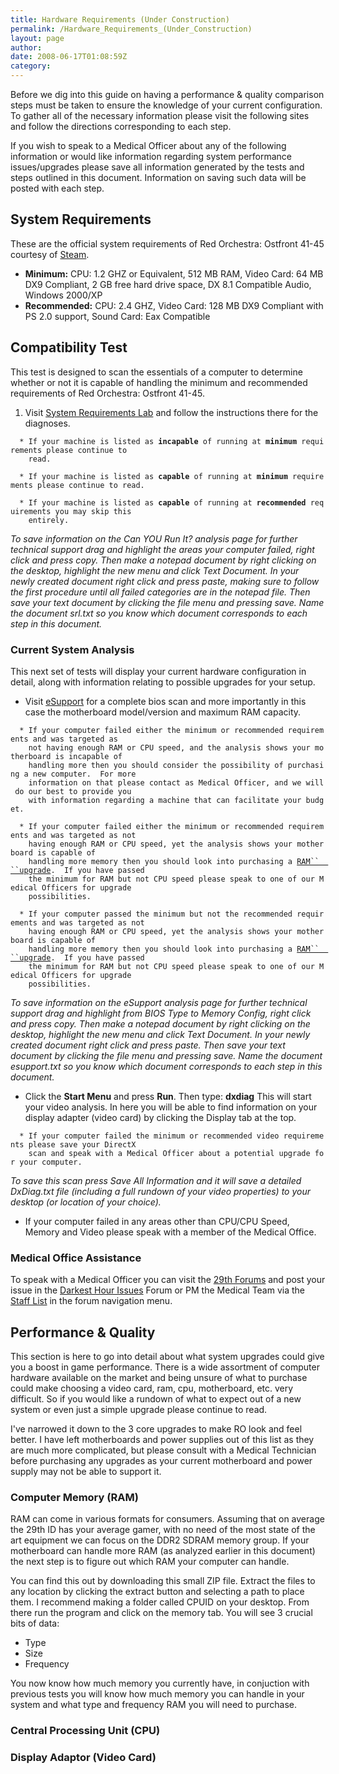 ```yaml
---
title: Hardware Requirements (Under Construction)
permalink: /Hardware_Requirements_(Under_Construction)
layout: page
author: 
date: 2008-06-17T01:08:59Z
category: 
---
```

Before we dig into this guide on having a performance & quality
comparison steps must be taken to ensure the knowledge of your current
configuration. To gather all of the necessary information please visit
the following sites and follow the directions corresponding to each
step.

If you wish to speak to a Medical Officer about any of the following
information or would like information regarding system performance
issues/upgrades please save all information generated by the tests and
steps outlined in this document. Information on saving such data will be
posted with each step.

## System Requirements

These are the official system requirements of Red Orchestra: Ostfront
41-45 courtesy of [Steam](http://steampowered.com).

  - **Minimum:** CPU: 1.2 GHZ or Equivalent, 512 MB RAM, Video Card: 64
    MB DX9 Compliant, 2 GB free hard drive space, DX 8.1 Compatible
    Audio, Windows 2000/XP
  - **Recommended:** CPU: 2.4 GHZ, Video Card: 128 MB DX9 Compliant with
    PS 2.0 support, Sound Card: Eax Compatible

## Compatibility Test

This test is designed to scan the essentials of a computer to determine
whether or not it is capable of handling the minimum and recommended
requirements of Red Orchestra: Ostfront 41-45.

1.  Visit [System Requirements
    Lab](http://www.systemrequirementslab.com/referrer/srtest) and
    follow the instructions there for the diagnoses.

`  * If your machine is listed as `**`incapable`**` of running at `**`minimum`**` requirements please continue to`  
`    read.`  
  
`  * If your machine is listed as `**`capable`**` of running at `**`minimum`**` requirements please continue to read.`  
  
`  * If your machine is listed as `**`capable`**` of running at `**`recommended`**` requirements you may skip this`  
`    entirely.`

*To save information on the Can YOU Run It? analysis page for further
technical support drag and highlight the areas your computer failed,
right click and press copy. Then make a notepad document by right
clicking on the desktop, highlight the new menu and click Text Document.
In your newly created document right click and press paste, making sure
to follow the first procedure until all failed categories are in the
notepad file. Then save your text document by clicking the file menu and
pressing save. Name the document srl.txt so you know which document
corresponds to each step in this document.*

### Current System Analysis

This next set of tests will display your current hardware configuration
in detail, along with information relating to possible upgrades for your
setup.

  - Visit [eSupport](http://scan.esupport.com/scan.php) for a complete
    bios scan and more importantly in this case the motherboard
    model/version and maximum RAM capacity.

`  * If your computer failed either the minimum or recommended requirements and was targeted as `  
`    not having enough RAM or CPU speed, and the analysis shows your motherboard is incapable of `  
`    handling more then you should consider the possibility of purchasing a new computer.  For more `  
`    information on that please contact as Medical Officer, and we will do our best to provide you `  
`    with information regarding a machine that can facilitate your budget.`  
  
`  * If your computer failed either the minimum or recommended requirements and was targeted as not`  
`    having enough RAM or CPU speed, yet the analysis shows your motherboard is capable of `  
`    handling more memory then you should look into purchasing a `[`RAM`` 
 ``upgrade`](RAM_upgrade "wikilink")`.  If you have passed`  
`    the minimum for RAM but not CPU speed please speak to one of our Medical Officers for upgrade`  
`    possibilities.`  
  
`  * If your computer passed the minimum but not the recommended requirements and was targeted as not`  
`    having enough RAM or CPU speed, yet the analysis shows your motherboard is capable of `  
`    handling more memory then you should look into purchasing a `[`RAM`` 
 ``upgrade`](RAM_upgrade "wikilink")`.  If you have passed`  
`    the minimum for RAM but not CPU speed please speak to one of our Medical Officers for upgrade`  
`    possibilities.`

*To save information on the eSupport analysis page for further technical
support drag and highlight from BIOS Type to Memory Config, right click
and press copy. Then make a notepad document by right clicking on the
desktop, highlight the new menu and click Text Document. In your newly
created document right click and press paste. Then save your text
document by clicking the file menu and pressing save. Name the document
esupport.txt so you know which document corresponds to each step in this
document.*

  - Click the **Start Menu** and press **Run**. Then type: **dxdiag**
    This will start your video analysis. In here you will be able to
    find information on your display adapter (video card) by clicking
    the Display tab at the top.

`  * If your computer failed the minimum or recommended video requirements please save your DirectX`  
`    scan and speak with a Medical Officer about a potential upgrade for your computer.`

*To save this scan press Save All Information and it will save a
detailed DxDiag.txt file (including a full rundown of your video
properties) to your desktop (or location of your choice).*

  - If your computer failed in any areas other than CPU/CPU Speed,
    Memory and Video please speak with a member of the Medical Office.

### Medical Office Assistance

To speak with a Medical Officer you can visit the [29th
Forums](http://www.29th.org/forums/) and post your issue in the [Darkest
Hour Issues](http://www.29th.org/forums/index.php?board=109.0) Forum or
PM the Medical Team via the [Staff
List](http://www.29th.org/forums/index.php?action=staff) in the forum
navigation menu.

## Performance & Quality

This section is here to go into detail about what system upgrades could
give you a boost in game performance. There is a wide assortment of
computer hardware available on the market and being unsure of what to
purchase could make choosing a video card, ram, cpu, motherboard, etc.
very difficult. So if you would like a rundown of what to expect out of
a new system or even just a simple upgrade please continue to read.

I've narrowed it down to the 3 core upgrades to make RO look and feel
better. I have left motherboards and power supplies out of this list as
they are much more complicated, but please consult with a Medical
Technician before purchasing any upgrades as your current motherboard
and power supply may not be able to support it.

### Computer Memory (RAM)

RAM can come in various formats for consumers. Assuming that on average
the 29th ID has your average gamer, with no need of the most state of
the art equipment we can focus on the DDR2 SDRAM memory group. If your
motherboard can handle more RAM (as analyzed earlier in this document)
the next step is to figure out which RAM your computer can handle.

You can find this out by downloading this small ZIP file. Extract the
files to any location by clicking the extract button and selecting a
path to place them. I recommend making a folder called CPUID on your
desktop. From there run the program and click on the memory tab. You
will see 3 crucial bits of data:

  - Type
  - Size
  - Frequency

You now know how much memory you currently have, in conjuction with
previous tests you will know how much memory you can handle in your
system and what type and frequency RAM you will need to purchase.

### Central Processing Unit (CPU)

### Display Adaptor (Video Card)

